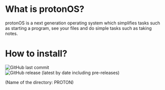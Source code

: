 # What is protonOS?
 protonOS is a next generation operating system which simplifies tasks such as starting a program, see your files and do simple tasks such as taking notes.

# How to install?

![GitHub last commit](https://img.shields.io/github/last-commit/TeamX-Official/protonOS)
![GitHub release (latest by date including pre-releases)](https://img.shields.io/github/v/release/TeamX-Official/protonOS?include_prereleases)

(Name of the directory: PROTON)